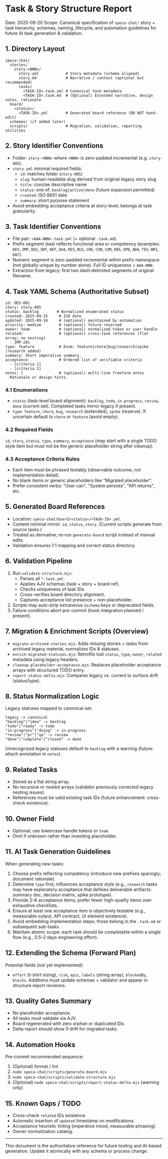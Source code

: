 # Task & Story Structure Report

Date: 2025-09-20
Scope: Canonical specification of `speca-chat/` story + task hierarchy, schemas, naming, lifecycle, and automation guidelines for future AI task generation & validation.

## 1. Directory Layout
```
speca-chat/
  stories/
    story-<NNN>/
      story.yml            # Story metadata (schema aligned)
      story.md             # Narrative / context (optional but recommended)
      tasks/
        <TASK-ID>.task.yml # Canonical task metadata
        <TASK-ID>.task.md  # (Optional) Extended narrative, design notes, rationale
  board/
    <status>/
      <TASK-ID>.yml        # Generated board reference (DO NOT hand-edit)
  schemas/ (if added later)
  scripts/                 # Migration, validation, reporting utilities
```

## 2. Story Identifier Conventions
- Folder: `story-<NNN>` where `<NNN>` is zero-padded incremental (e.g. `story-005`).
- `story.yml` minimal required fields:
  - `id`: matches folder (`story-005`)
  - `slug`: human-readable slug derived from original legacy story slug
  - `title`: concise descriptive name
  - `status`: one of: `backlog|active|done` (future expansion permitted)
  - `created`: ISO 8601 date
  - `summary`: short purpose statement
- Avoid embedding acceptance criteria at story-level; belongs at task granularity.

## 3. Task Identifier Conventions
- File pair: `<AAA-NNN>.task.yml` (+ optional `.task.md`).
- Prefix segment (`AAA`) reflects functional area or competency (examples: `DEV`, `IMP`, `DES`, `INT`, `DEF`, `QUA`, `RES`, `BUI`, `CRE`, `CON`, `COM`, `ENS`, `UPD`, `ADA`, `TES`, `WRI`, `DAT`).
- Numeric segment is zero-padded incremental within prefix namespace (not globally unique by number alone). Full ID uniqueness = `AAA-NNN`.
- Extraction from legacy: first two dash‑delimited segments of original filename.

## 4. Task YAML Schema (Authoritative Subset)
```
id: DEV-001
story: story-005
status: backlog        # Normalized enumerated status
created: 2025-09-15     # ISO date
updated: 2025-09-18     # (optional) maintained by automation
priority: medium        # (optional) future reserved
owner: team             # (optional) normalized token or user handle
related:                # (optional) cross-task references (flat array; no nesting)
  - IMP-201
type: feature           # Enum: feature|chore|bug|research|spike (research added)
summary: Short imperative summary.
acceptance:             # Ordered list of verifiable criteria
  - [criteria 1]
  - [criteria 2]
notes: |                # (optional) multi-line freeform notes
  Rationale or design hints.
``` 

### 4.1 Enumerations
- `status` (task-level board alignment): `backlog`, `todo`, `in-progress`, `review`, `done` (current set). Completed tasks mirror legacy if present.
- `type`: `feature`, `chore`, `bug`, `research` (extended), `spike` (reserve). If uncertain default to `chore` or `feature` (avoid empty).

### 4.2 Required Fields
`id`, `story`, `status`, `type`, `summary`, `acceptance` (may start with a single TODO style item but must not be the generic placeholder string after cleanup).

### 4.3 Acceptance Criteria Rules
- Each item must be phrased testably (observable outcome, not implementation detail).
- No blank items or generic placeholders like "Migrated placeholder".
- Prefer consistent verbs: "User can", "System persists", "API returns", etc.

## 5. Generated Board References
- Location: `speca-chat/board/<status>/<TASK-ID>.yml`.
- Content minimal mirror: `id`, `status`, `story`. (Current scripts generate from source tasks.)
- Treated as derivative; re-run `generate-board` script instead of manual edits.
- Validation ensures 1:1 mapping and correct status directory.

## 6. Validation Pipeline
1. Run `validate-structure.mjs`:
   - Parses all `*.task.yml`.
   - Applies AJV schemas (task + story + board ref).
   - Checks uniqueness of task IDs.
   - Cross-verifies board directory alignment.
   - Captures acceptance list presence + non-placeholder.
2. Scripts may auto-strip extraneous `$schema` keys or deprecated fields.
3. Failure conditions abort pre-commit (hook integration planned / present).

## 7. Migration & Enrichment Scripts (Overview)
- `migrate-archived-stories.mjs`: Adds missing stories + tasks from archived legacy material, normalizes IDs & statuses.
- `enrich-migrated-statuses.mjs`: Retrofits lost `status`, `type`, `owner`, `related` metadata using legacy headers.
- `cleanup-placeholder-acceptance.mjs`: Replaces placeholder acceptance arrays with structured TODO entry.
- `report-status-delta.mjs`: Compares legacy vs. current to surface drift (status/type).

## 8. Status Normalization Logic
Legacy statuses mapped to canonical set:
```
legacy -> canonical
"backlog"|"idea" -> backlog
"todo"|"ready" -> todo
"in-progress"|"doing" -> in-progress
"review"|"pr"|"qa" -> review
"done"|"complete"|"closed" -> done
```
Unrecognized legacy statuses default to `backlog` with a warning (future: attach annotation in `notes`).

## 9. Related Tasks
- Stored as a flat string array.
- No recursive or nested arrays (validator previously corrected legacy nesting issues).
- References must be valid existing task IDs (future enhancement: cross-check existence).

## 10. Owner Field
- Optional; use lowercase handle tokens or `team`.
- Omit if unknown rather than inventing placeholder.

## 11. AI Task Generation Guidelines
When generating new tasks:
1. Choose prefix reflecting competency (introduce new prefixes sparingly; document rationale).
2. Determine `type` first; influences acceptance style (e.g., `research` tasks may have exploratory acceptance that defines deliverable artifacts: summary doc, decision matrix, spike prototype).
3. Provide 2–6 acceptance items; prefer fewer high-quality items over exhaustive checklists.
4. Ensure at least one acceptance item is objectively testable (e.g., measurable output, API contract, UI element existence).
5. Avoid embedding implementation steps; those belong in the `.task.md` or subsequent sub-tasks.
6. Maintain atomic scope: each task should be completable within a single flow (e.g., 0.5–2 days engineering effort).

## 12. Extending the Schema (Forward Plan)
Potential fields (not yet implemented):
- `effort` (t-shirt sizing), `risk`, `epic`, `labels` (string array), `blockedBy`, `blocks`.
Additions must update schemas + validator and appear in structure report revisions.

## 13. Quality Gates Summary
- No placeholder acceptance.
- All tasks must validate via AJV.
- Board regenerated with zero orphan or duplicated IDs.
- Delta report should show 0 drift for migrated tasks.

## 14. Automation Hooks
Pre-commit recommended sequence:
1. (Optional) format / lint
2. `node speca-chat/scripts/generate-board.mjs`
3. `node speca-chat/scripts/validate-structure.mjs`
4. (Optional) `node speca-chat/scripts/report-status-delta.mjs` (warning only)

## 15. Known Gaps / TODO
- Cross-check `related` IDs existence.
- Automatic insertion of `updated` timestamp on modifications.
- Acceptance heuristic linting (imperative mood, measurable phrasing).
- Owner normalization catalog.

---
This document is the authoritative reference for future tooling and AI-based generation. Update it atomically with any schema or process change.
